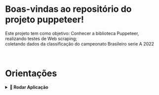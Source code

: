 # Boas-vindas ao repositório do projeto puppeteer!

Este projeto tem como objetivo: Conhecer a biblioteca Puppeteer, realizando testes de Web scraping;
<br>
coletando dados da classificação do campeonato Brasileiro serie A 2022

<br />

# Orientações

<details>
  <summary><strong>🐋 Rodar Aplicação</strong></summary>
  
  ## 👉 Com Node
 

  > npm install
  <br/>
  > npm run dev
  <br/>
  > faça uma requisição para a URL: http://localhost:3002/brasileirao
  <br/>
  > RETORNO

  {
    <br/>
      'clubes': [],
    <br/>
      'pontos': [],
    <br/>
      'jogos':[],
    <br/>
      'escudos': []
    <br/>
  }

